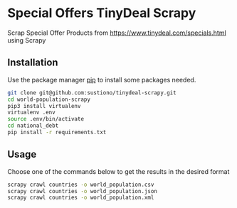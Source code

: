 # Special Offers TinyDeal Scrapy

Scrap Special Offer Products from https://www.tinydeal.com/specials.html using Scrapy

## Installation

Use the package manager [pip](https://pip.pypa.io/en/stable/) to install some packages needed.

```bash
git clone git@github.com:sustiono/tinydeal-scrapy.git
cd world-population-scrapy
pip3 install virtualenv
virtualenv .env
source .env/bin/activate
cd national_debt
pip install -r requirements.txt
```

## Usage
Choose one of the commands below to get the results in the desired format

```bash
scrapy crawl countries -o world_population.csv
scrapy crawl countries -o world_population.json
scrapy crawl countries -o world_population.xml
```
